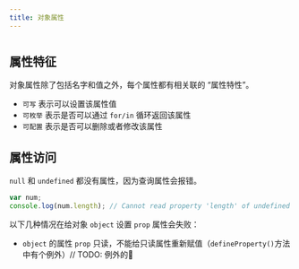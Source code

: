 ```yaml
---
title: 对象属性
---
```


# 

## 属性特征

对象属性除了包括名字和值之外，每个属性都有相关联的 “属性特性”。

- `可写` 表示可以设置该属性值
- `可枚举` 表示是否可以通过 `for/in` 循环返回该属性
- `可配置` 表示是否可以删除或者修改该属性

## 属性访问

`null` 和 `undefined` 都没有属性，因为查询属性会报错。

```js
var num;
console.log(num.length); // Cannot read property 'length' of undefined
```

以下几种情况在给对象 `object` 设置 `prop` 属性会失败：

- `object` 的属性 `prop` 只读，不能给只读属性重新赋值（`defineProperty()`方法中有个例外）// TODO: 例外的🌰
